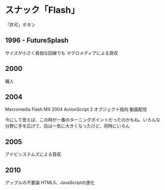 # スナック「Flash」



「許可」ボタン

## 1996 - FutureSplash

サイズが小さく貧弱な回線でも
マクロメディアによる買収

## 2000

職人

## 2004

Macromedia Flash MX 2004
ActionScript 2
オブジェクト指向
動画配信

今にして思えば、この時が一番のターニングポイントだったのかもね。いろんな分野に手を広げて、店は一気に大きくなったけど、同時にいろん

## 2005

アドビシステムズによる買収

## 2010

アップルの不要論
HTML5、JavaScriptの進化
<!--stackedit_data:
eyJoaXN0b3J5IjpbLTEyMTMwNTAxODEsMTk4NzY2MTcyMiwtMT
M2NDIwOTE3NSwtMTk3ODA1NDIyLDEyNzcyNTkyODVdfQ==
-->